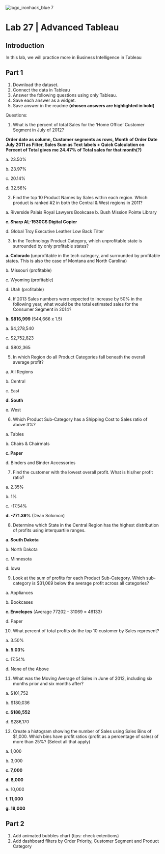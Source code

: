 ![logo_ironhack_blue 7](https://user-images.githubusercontent.com/23629340/40541063-a07a0a8a-601a-11e8-91b5-2f13e4e6b441.png)

# Lab 27 | Advanced Tableau

## Introduction

In this lab, we will practice more in Business Intelligence in Tableau



## Part 1

1. Download the dataset.
2. Connect the data in Tableau
3. Answer the following questions using only Tableau. 
4. Save each answer as a widget. 
5. Save answer in the readme **(chosen answers are highlighted in bold)**

Questions:
1. What is the percent of total Sales for the ‘Home Office’ Customer Segment in July of 2012?

**Order date as column, Customer segments as rows, Month of Order Date July 2011 as Filter, Sales Sum as Text labels + Quick Calculation on Percent of Total gives me 24.47% of  Total sales for that month(?)**

a. 23.50%

b. 23.97%

c. 20.14%

d. 32.56%

2. Find the top 10 Product Names by Sales within each region. Which product is ranked #2 in both the Central
& West regions in 2011?

a. Riverside Palais Royal Lawyers Bookcase
b. Bush Mission Pointe Library

**c. Sharp AL-1530CS Digital Copier**

d. Global Troy Executive Leather Low Back Tilter

3. In the Technology Product Category, which unprofitable state is surrounded by only profitable states?

**a. Colorado** (unprofitable in the tech category, and surrounded by profitable states. This is also the case of Montana and North Carolina)

b. Missouri (profitable)

c. Wyoming (profitable)

d. Utah (profitable)

4. If 2013 Sales numbers were expected to increase by 50% in the following year, what would be the total
estimated sales for the Consumer Segment in 2014?

**b. $816,999** (544,666 x 1.5)

a. $4,278,540

c. $2,752,823

d. $802,365

5. In which Region do all Product Categories fall beneath the overall average profit?

a. All Regions

b. Central

c. East

**d. South**

e. West

6. Which Product Sub-Category has a Shipping Cost to Sales ratio of above 3%?

a. Tables

b. Chairs & Chairmats

**c. Paper**

d. Binders and Binder Accessories

7. Find the customer with the lowest overall profit. What is his/her profit ratio?

a. 2.35%

b. 1%

c. -17.54%

**d. -771.39%** (Dean Solomon)

8. Determine which State in the Central Region has the highest distribution of profits using interquartile ranges.

**a. South Dakota**

b. North Dakota

c. Minnesota

d. Iowa

9. Look at the sum of profits for each Product Sub-Category. Which sub-category is $31,069 below the average profit across all categories?

a. Appliances

b. Bookcases

**c. Envelopes** (Average 77202 - 31069 = 46133)

d. Paper

10. What percent of total profits do the top 10 customer by Sales represent?

a. 3.50%

**b. 5.03%**

c. 17.54%

d. None of the Above

11. What was the Moving Average of Sales in June of 2012, including six months prior and six months after?

a. $101,752

b. $180,036

**c. $188,552**

d. $286,170

12. Create a histogram showing the number of Sales using Sales Bins of $1,000. Which bins have profit ratios
(profit as a percentage of sales) of more than 25%? (Select all that apply)

a. 1,000

b. 3,000

**c. 7,000**

**d. 8,000**

e. 10,000

**f. 11,000**

**g. 18,000**


## Part 2
1. Add animated bubbles chart (tips: check extentions)
2. Add dashboard filters by Order Priority, Customer Segment and Product Category
